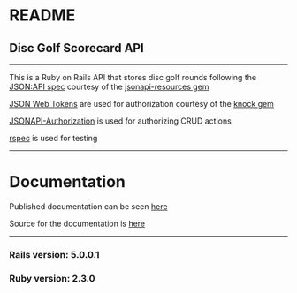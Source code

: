 # README

## Disc Golf Scorecard API
----

This is a Ruby on Rails API that stores disc golf rounds following the [JSON:API spec](http://jsonapi.org/) courtesy of the [jsonapi-resources gem](https://github.com/cerebris/jsonapi-resources)

[JSON Web Tokens](https://jwt.io/) are used for authorization courtesy of the [knock gem](https://github.com/nsarno/knock)

[JSONAPI-Authorization](https://github.com/venuu/jsonapi-authorization) is used for authorizing CRUD actions

[rspec](https://github.com/rspec/rspec-rails) is used for testing

---
# Documentation
Published documentation can be seen [here](https://mattmcquinn.github.io/slate)

Source for the documentation is [here](https://github.com/mattmcquinn/slate)

---
### Rails version: 5.0.0.1
### Ruby version: 2.3.0
